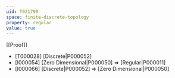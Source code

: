 ```yaml
---
uid: T021790
space: finite-discrete-topology
property: regular
value: true
---
```

[[Proof]]

* [T000028] [Discrete|P000052]
* [I000054] [Zero Dimensional|P000050] => [Regular|P000011]
* [I000066] [Discrete|P000052] => [Zero Dimensional|P000050]

